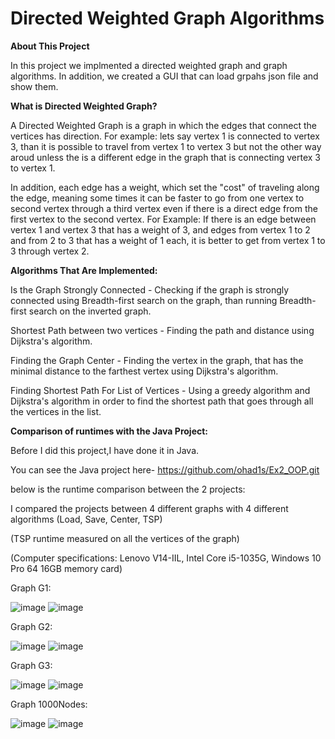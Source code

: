 # Directed Weighted Graph Algorithms
**About This Project**

In this project we implmented a directed weighted graph and graph algorithms. In addition, we created a GUI that can load grpahs json file and show them.

**What is Directed Weighted Graph?**

A Directed Weighted Graph is a graph in which the edges that connect the vertices has direction. For example: lets say vertex 1 is connected to vertex 3, than it is possible to travel from vertex 1 to vertex 3 but not the other way aroud unless the is a different edge in the graph that is connecting vertex 3 to vertex 1.

In addition, each edge has a weight, which set the "cost" of traveling along the edge, meaning some times it can be faster to go from one vertex to second vertex through a third vertex even if there is a direct edge from the first vertex to the second vertex. For Example: If there is an edge between vertex 1 and vertex 3 that has a weight of 3, and edges from vertex 1 to 2 and from 2 to 3 that has a weight of 1 each, it is better to get from vertex 1 to 3 through vertex 2.

**Algorithms That Are Implemented:**

Is the Graph Strongly Connected - Checking if the graph is strongly connected using Breadth-first search on the graph, than running Breadth-first search on the inverted graph.

Shortest Path between two vertices - Finding the path and distance using Dijkstra's algorithm.

Finding the Graph Center - Finding the vertex in the graph, that has the minimal distance to the farthest vertex using Dijkstra's algorithm.

Finding Shortest Path For List of Vertices - Using a greedy algorithm and Dijkstra's algorithm in order to find the shortest path that goes through all the vertices in the list.

**Comparison of runtimes with the Java Project:**

Before I did this project,I have done it in Java.

You can see the Java project here- https://github.com/ohad1s/Ex2_OOP.git

below is the runtime comparison between the 2 projects:

I compared the projects between 4 different graphs with 4 different algorithms (Load, Save, Center, TSP)

(TSP runtime measured on all the vertices of the graph)

(Computer specifications: Lenovo V14-IIL, Intel Core i5-1035G, Windows 10 Pro 64 16GB memory card)

Graph G1:

![image](https://user-images.githubusercontent.com/92723105/173436182-f2c898e2-5c27-4e38-8961-43db6bba5c97.png)
![image](https://user-images.githubusercontent.com/92723105/173436202-c41900d6-6b65-4a30-b7bc-b948daedaaec.png)


Graph G2:

![image](https://user-images.githubusercontent.com/92723105/173436227-2687b36c-1488-496b-b4c5-786a4404ef6b.png)
![image](https://user-images.githubusercontent.com/92723105/173436252-7840dbdd-1e27-46eb-a00b-94f4fb84af2a.png)


Graph G3:

![image](https://user-images.githubusercontent.com/92723105/173436296-752127b0-6583-4628-a77a-115260aed4b0.png)
![image](https://user-images.githubusercontent.com/92723105/173436308-bb1d770b-795b-4b84-9df8-e25feb129261.png)


Graph 1000Nodes:

![image](https://user-images.githubusercontent.com/92723105/173436323-15eb010a-a253-4363-8a60-790c204833fd.png)
![image](https://user-images.githubusercontent.com/92723105/173436338-76b0d4c5-7677-4d6f-9693-c09177c2a3b6.png)


